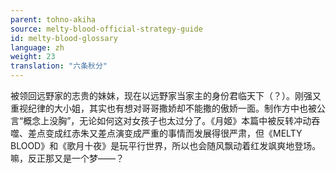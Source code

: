 ```yaml
---
parent: tohno-akiha
source: melty-blood-official-strategy-guide
id: melty-blood-glossary
language: zh
weight: 23
translation: "六条秋分"
---
```


被领回远野家的志贵的妹妹，现在以远野家当家主的身份君临天下（？）。刚强又重视纪律的大小姐，其实也有想对哥哥撒娇却不能撒的傲娇一面。制作方中也被公言“概念上没胸”，无论如何这对女孩子也太过分了。《月姬》本篇中被反转冲动吞噬、差点变成红赤朱又差点演变成严重的事情而发展得很严肃，但《MELTY BLOOD》和《歌月十夜》是玩平行世界，所以也会随风飘动着红发飒爽地登场。嘛，反正那又是一个梦――？

